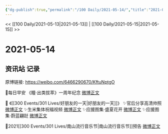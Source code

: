 ```yaml
---
{"dg-publish":true,"permalink":"/100 Daily/2021-05-14/","title":"2021-05-14","created":"2023-04-09T16:44:17.354+08:00","updated":"2023-04-09T16:44:35.496+08:00"}
---
```



<< [[100 Daily/2021-05-13\|2021-05-13]] | [[100 Daily/2021-05-15\|2021-05-15]] >>

# 2021-05-14

## 资讯站 记录

原博链接: https://weibo.com/6466290670/KftuNptgO

🌟每日早安
《瞳·出类拔萃》一周年纪念 [微博正文](https://m.weibo.cn/6466290670/4636669292839487)

🌟 《[[300 Events/301 Lives/好朋友的一天\|好朋友的一天]]》
✨官后分享高清帅照 [微博正文](https://m.weibo.cn/6466290670/4636804244309220)
✨生米集体祝福视频 [微博正文](https://m.weibo.cn/6466290670/4636877199771120)
✨应援图集·盛夏花开 [微博正文](https://m.weibo.cn/6466290670/4636697230577445)
✨应援图集·蔚蓝翩跹 [微博正文](https://m.weibo.cn/6466290670/4636766134337751)

🌟2021[[300 Events/301 Lives/南山流行音乐节\|南山流行音乐节]]预告 [微博正文](https://m.weibo.cn/6466290670/4636844576735672)
